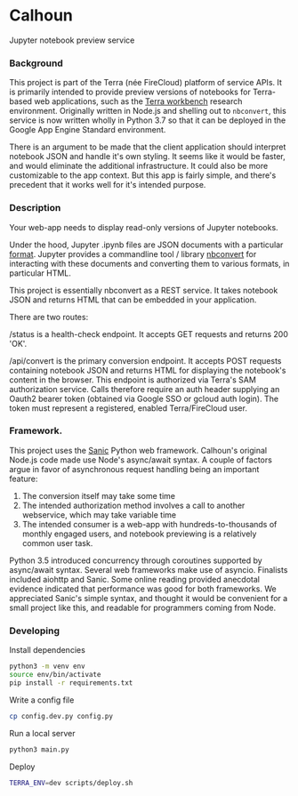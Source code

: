 # Calhoun
Jupyter notebook preview service

### Background
This project is part of the Terra (née FireCloud) platform of service APIs. It is primarily intended to provide preview versions of notebooks for Terra-based web applications, such as the [Terra workbench](https://www.terra.bio) research environment. Originally written in Node.js and shelling out to `nbconvert`, this service is now written wholly in Python 3.7 so that it can be deployed in the Google App Engine Standard environment.

There is an argument to be made that the client application should interpret notebook JSON and handle it's own styling. It seems like it would be faster, and would eliminate the additional infrastructure. It could also be more customizable to the app context. But this app is fairly simple, and there's precedent that it works well for it's intended purpose. 

### Description
Your web-app needs to display read-only versions of Jupyter notebooks. 

Under the hood, Jupyter .ipynb files are JSON documents with a particular [format](https://nbformat.readthedocs.io). Jupyter provides a commandline tool / library [nbconvert](https://nbconvert.readthedocs.io) for interacting with these documents and converting them to various formats, in particular HTML.

This project is essentially nbconvert as a REST service. It takes notebook JSON and returns HTML that can be embedded in your application.

There are two routes:

/status is a health-check endpoint. It accepts GET requests and returns 200 'OK'.

/api/convert is the primary conversion endpoint. It accepts POST requests containing notebook JSON and returns HTML for displaying the notebook's content in the browser.
This endpoint is authorized via Terra's SAM authorization service. Calls therefore require an auth header supplying an Oauth2 bearer token (obtained via Google SSO or gcloud auth login). The token must represent a registered, enabled Terra/FireCloud  user.

### Framework.
This project uses the [Sanic](https://sanic.readthedocs.io) Python web framework. Calhoun's original Node.js code made use Node's async/await syntax. A couple of factors argue in favor of asynchronous request handling being an important feature:
1. The conversion itself may take some time
2. The intended authorization method involves a call to another webservice, which may take variable time
3. The intended consumer is a web-app with hundreds-to-thousands of monthly engaged users, and notebook previewing is a relatively common user task.

Python 3.5 introduced concurrency through coroutines supported by async/await syntax. Several web frameworks make use of asyncio. Finalists included aiohttp and Sanic. Some online reading provided anecdotal evidence indicated that performance was good for both frameworks. We appreciated Sanic's simple syntax, and thought it would be convenient for a small project like this, and readable for programmers coming from Node.

### Developing
Install dependencies

```sh
python3 -m venv env
source env/bin/activate
pip install -r requirements.txt
```


Write a config file
```sh
cp config.dev.py config.py
```

Run a local server
```sh
python3 main.py
```

Deploy
```sh
TERRA_ENV=dev scripts/deploy.sh
```
